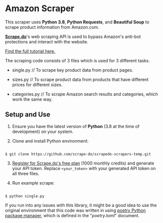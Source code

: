 # Amazon Scraper

This scraper uses __Python 3.8__, __Python Requests__, and __Beautiful Soup__ to scrape product information from Amazon.com.

 __[Scrape.do](https://scrape.do/)__'s web scraping API is used to bypass Amazon's anti-bot protections and interact with the website.
  

[Find the full tutorial here.](https://scrape.do/blog/amazon-scraping/)

  
The scraping code consists of 3 files which is used for 3 different tasks.

- single.py // To scrape key product data from product pages.

- sizes.py // To scrape product data from products that have different prices for different sizes.

- categories.py // To scrape Amazon search results and categories, which work the same way.

  

## Setup and Use


1. Ensure you have the latest version of __Python__ (3.8 at the time of development) on your system.

2. Clone and install Python environment:

```shell

$ git clone https://github.com/scrape-do/scrapedo-scrapers-temp.git

```

3. [Register for Scrape.do's free plan](https://dashboard.scrape.do/signup) (1000 monthly credits) and generate your API token. Replace `<your_token>` with your generated API token on all three files.

4. Run example scrape:

```shell

$ python single.py

```


If you run into any issues with this library, it might be a good idea to use the original environment that this code was written in using [poetry Python package manager](https://python-poetry.org/docs/#installation), which is defined in the "_poetry.toml_" document.